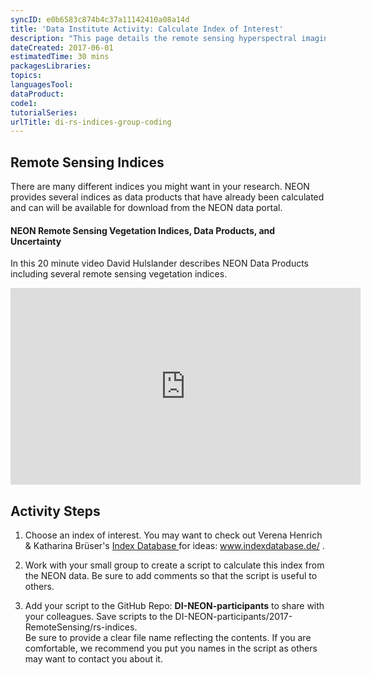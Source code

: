 ```yaml
---
syncID: e0b6583c874b4c37a11142410a08a14d 
title: 'Data Institute Activity: Calculate Index of Interest'
description: "This page details the remote sensing hyperspectral imaging indices activity used during Data Institutes."
dateCreated: 2017-06-01
estimatedTime: 30 mins
packagesLibraries: 
topics:
languagesTool: 
dataProduct:
code1:
tutorialSeries: 
urlTitle: di-rs-indices-group-coding
---
```



## Remote Sensing Indices

There are many different indices you might want in your research. NEON provides
several indices as data products that have already been calculated and can will
be available for download from the NEON data portal. 

#### NEON Remote Sensing Vegetation Indices, Data Products, and Uncertainty

In this 20 minute video David Hulslander describes NEON Data Products including 
several remote sensing vegetation indices. 
 
<iframe width="560" height="315" src="https://www.youtube.com/embed/4_EYPNI-A5g" frameborder="0" allowfullscreen></iframe>

## Activity Steps

1. Choose an index of interest. You may want to check out Verena Henrich & Katharina Brüser's 
<a href="http://www.indexdatabase.de/" target="_blank"> Index Database </a> for ideas:
<a href="http://www.indexdatabase.de/" target="_blank"> www.indexdatabase.de/ </a>.  

2. Work with your small group to create a script to calculate this index from 
the NEON data. Be sure to add comments so that the script is useful to others. 

3. Add your script to the GitHub Repo: **DI-NEON-participants** to share with your
colleagues. Save scripts to the DI-NEON-participants/2017-RemoteSensing/rs-indices.  
Be sure to provide a clear file name reflecting the contents. If you are 
comfortable, we recommend you put you names in the script as others may want to 
contact you about it. 

